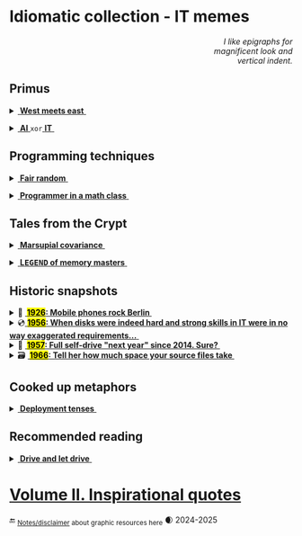 # Idiomatic collection - IT memes

<div dir="rtl"><i>I like epigraphs for<br/>magnificent look and<br>.vertical indent</i></div>

## Primus

<details><summary><ins>&nbsp;<b>West meets east</b>&nbsp;</ins></summary>
&nbsp;
  
![Mobilis in Mobili](https://img.shields.io/badge/Mobilis-in_Mobili-blue)

[![... then IT must be a waterfall.](../../../_rsc/_img/memes/ITLearnWaterfall_horiz.png)](../../../software/)

The grains of truth in this wisdom:

* No other knowledge erodes so quickly as the IT tech stack - languages/scripts, markup, frameworks, and their IDEs, UX styles emerge, submerge, and mutate with the year's pace.<sup>:violin:</sup>
* In the orthogonal  (to time) dimension a developer can't stick to a favorite syntax and must be fluent in a wide techno spectrum.

&nbsp;&nbsp;&nbsp;&nbsp;&nbsp;&nbsp;<sup>:violin:</sup> <sub>Javascript/HTML, which one learned in 2000, remains only as kernel syntax. It went through numerous libs, polyfills, jQuery, and other cool tools and at the moment transformed into single-page frameworks, which rule the web dev.</sub>

**Escape?**

> Don't swim against the current. Stay in the river, become the river; and the river is already going to the sea. This is the great teaching.\
— _Rajneesh, aka Osho_ (1931-1990)

Translated east-to-west this means: find a sinecure in a big company.

\___________</details>

<details><summary><ins>&nbsp;<b>AI</b>&nbsp;</ins><code>xor</code><ins>&nbsp;<b>IT</b>&nbsp;</ins></summary>
<a name="AIxorIT"></a>&nbsp;

![Cheat GPT](https://img.shields.io/badge/Bridge-in_time-blue) ![Cheat GPT](https://img.shields.io/badge/Cheat-GPT-yellow) ![Stochastic Sam](https://img.shields.io/badge/Stochastic-🦜-white) 

[![AI: 1500s vs 2020s](../../../_rsc/_img/memes/AI_medieval_now-spot_the_diff.jpg)](../essays/README+/AI-2020s.md)

<sub>Answer: Homunculus shows the middle finger on the left hand.</sub>

<mark><b>P.S.</b></mark> Honestly, I concocted this collage before coming on "Alchemy and AI", 1965, by [Hubert Dreyfus](../quotes/README+/contributors/README.md#Hubert-Dreyfus). 

\___________</details>

## Programming techniques

<details><summary><ins>&nbsp;<b>Fair random</b>&nbsp;</ins></summary>
&nbsp;
  
![Genius](https://img.shields.io/badge/💡-Genius-blue)

<picture><img alt="Guaranteed random by fair dice roll" src="../../../_rsc/_img/memes/IT-meme.random-number.png" /></picture><br/><br/>

And ... the twist! It was a real random number, while algorithms generate only pseudo-random ones.

As the extraordinary [John von&nbsp;Neumann](../quotes/README+/contributors/README.md#John-von-Neumann) stressed:

> Anyone who considers arithmetical methods of producing random digits is, of course, in a state of sin.

\___________</details>

<details><summary><ins>&nbsp;<b>Programmer in a math class</b>&nbsp;</ins></summary>
&nbsp;

![IT meets math](https://img.shields.io/badge/CTRL+F-X-blue) ![IT meets math](https://img.shields.io/badge/IT_meets-math-yellow)

<picture><img alt="Here is X. Calm down Pythagoras" src="../../../_rsc/_img/memes/PythagoreanTheorem_findX.jpg" /></picture><br/><br/>

Justified: abilities in exact sciences are no longer a prerequisite for applied programming. 
It's normal to neglect a triage algorithm implementation (that a platform provides) rather than to write one's own or even comprehend/differentiate one.

\___________</details>

## Tales from the Crypt

<details><summary><ins>&nbsp;<b>Marsupial covariance</b>&nbsp;</ins></summary>
&nbsp;

![DRY principle](https://img.shields.io/badge/clean_code-Oz-cyan)  ![clean code](https://img.shields.io/badge/DRY-🇦🇺-yellow) ![fact check](https://img.shields.io/badge/Fact❓-Check❗-green)  

<table>
  <tr>
    <td width="50%">
      <a href="https://www.snopes.com/fact-check/shoot-me-kangaroo-down-sport/"><b>&nbsp;🦘Object-oriented kangaroos 🇦🇺&nbsp;</b></a>
    </td>
    <td><samp>Just for illustration</samp></td>
  </tr><tr valign="top">
    <td>
      <a href="../../../_rsc/_backup/ref/Marsupial/">downloaded safe-copy</a> <br />if the URL above doesn't work
    </td>
    <td>
      <a href="../../../_rsc/_img/photo/misc/2024.AU-KangarooClearsFence(Nathan Xuebsy).jpg">
        <img src="../../../_rsc/_img/photo/misc/2024.AU-KangarooClearsFence(Nathan Xuebsy)_thumb250px.jpg" 
          alt="&nbsp;a flying kangaroo" title="&nbsp;A kangaroo clears a fence in Beveridge, 37 km north of Melbourne's CBD&#013;&#010;&nbsp;(snapshot by Nathan Xuebsy, 2024)"></a>
    </td>
  </tr>
</table>

\___________</details>

<details><summary><ins>&nbsp;<b>L<samp>EGEND</samp> of memory masters</b>&nbsp;</ins></summary>
&nbsp;

<table><tr valign="top"><td width="50%"><picture><img src="../../../_rsc/_img/snap/1978.BornInvincible.jpg" alt="&nbsp;Kung Fu masters from Born Invincible, 1978" /></picture></td><td>
  <p>I heard it from a <code>C++</code>-gifted colleague when we discussed <samp>DOOM</samp> battles. He told me a story of old gaming masters of times when there were no video consoles or they were primitive.</p>
  <p>So the story goes that computer scientists used the available nighttime to combat computer resources with all possible and impossible hacks. The winner occupied the whole memory of the opponent's machine.</p>
</td></tr></table>

<div align="right"><sub>Image credit: screengrab from imdb.com. Fei Lung and Carter Wong in <i>Born Invincible</i>, 1978</sub></div>

\___________</details>

## Historic snapshots

<details><summary>📱 <b><ins>&nbsp;<mark>1926</mark>: Mobile phones rock Berlin&nbsp;</ins></b></summary>
&nbsp;

<picture><img alt="&nbsp;&nbsp;Berlin, drahtlose Telephonie" src="../../../_rsc/_img/snap/media/1926.Simplicissimus-KarlArnold_drahtloseTelefonie.jpg" 
 title="&nbsp;Colored to highlight the devices (original: black&white)" /></picture>
<div dir="rtl">,<b><i>Berlin Drahtlose Telephonie</i></b> <kbd><b>DE</b>&thinsp;->&thinsp;<b>EN</b></kbd> Berlin wireless telephony<br />
<b><i>Bier Ausable zur Zeit Cafe Friedrich-Behrenstraße .&thinsp;.&thinsp;. gut &mdash; bon &mdash; gemacht &mdash; comme sofort</i></b><br />
<i>a fellow shares the location of cafe</i>] .&thinsp;.&thinsp;. good, <i>bon</i>, agreed, &mdash; be there in a moment] <kbd><b>DE</b>&thinsp;->&thinsp;<b>EN</b></kbd>
</div><br />

The caricature may look sloppy, but the vision of its author Karl Arnold impresses: [Simplicissimus](http://www.simplicissimus.info/uploads/tx_lombkswjournaldb/pdf/1/31/31_38.pdf#page=2), 1926 (the Roaring Twenties).

</details>

<details><summary>💿<ins>&nbsp;<b><mark>1956</mark>: When disks were indeed hard and strong skills in IT were in no way exaggerated requirements...</b>&nbsp;</ins></summary>
&nbsp;

<picture><img alt="&nbsp;&nbsp;The year 1956: loading an IBM disk to rent" src="../../../_rsc/_img/photo/hist/IBM350_1956.jpg" /></picture><br/><br/>

</details>

<details><summary>🚗 <b><ins>&nbsp;<mark>1957</mark>: Full self-drive "next year" since 2014. Sure?&nbsp;</ins></b></summary>
&nbsp;

<picture><img alt="&nbsp;&nbsp;LIFE Magazine in 1957 predicts both e-cars and FSD" src="../../../_rsc/_img/snap/media/1957.02.25_LIFE_Page8_FSD.jpg" /></picture><br/>

> ELECTRICITY MAY BE THE DRIVER. One day your car may speed along an electric highway, its speed and steering automatically controlled by electronic devices embedded in the road.\
_LIFE Magazine, 25 Feb 1957, Page&nbsp;8 (Available on Google Books)_

</details>

<details><summary>🗃️ <b><ins>&nbsp;<mark>1966</mark>: Tell her how much space your source files take&nbsp;</ins></b></summary>
&nbsp;

<picture><img alt="&nbsp;Pile of punchards in 1966" src="../../../_rsc/_img/photo/hist/1966.punch_cards-stack.jpg" /></picture><br/>

A stack of punch cards for a casual program. I'm proud to have a [little experience](../essays/README+/punchcard.md) of dealing with them

</details>

## Cooked up metaphors

<details><summary><ins>&nbsp;<b>Deployment tenses</b>&nbsp;</ins></summary>

🚧🐝🚧 ... WORK in PROGRESS ... 🚧🐝🚧

<table>
  <tr>
    <td>PAST was PERFECT</td>
  </tr>
  <tr>
     <td><picture><img src="../../../_rsc/_img/af/convent.jpg" alt="&nbsp;&nbsp;&nbsp;Monks, Medieval convent" 
        alt="&nbsp;&nbsp;&nbsp;Image of convent" title="It worked on my ..." width="200" /></picture></td>
    <td><picture><img src="../../../_rsc/_img/photo/hist/1966.punch_cards-stack.jpg" alt="&nbsp;&nbsp;punchcard stack" title="Pucnhcards ..." width="200" /></picture></td>
    <td><picture><img alt="&nbsp;&nbsp;&nbsp;Personal Computer" width="200" /></picture></td>
    <td><picture><img alt="&nbsp;&nbsp;&nbsp;Image of cloud" width="200" /></picture></td>
    <td><picture><img src="../../../_rsc/_img/symbols/phys/MIT-qubit_500px.jpg"
        alt="&nbsp;&nbsp;&nbsp;Imagine a qubit" width="200" title=" Image credit: MIT, Awschalom Group, D. Laorenza"  /></picture></td>
  </tr>
  <tr>
    <td>It worked in my convent</td>
    <td>It worked on my floor</td>
    <td><b>It worked on my PC</b></td>
    <td>It's working in my cloud</td>
    <td>It will work on my qubits</td>
  </tr>

VOAYGER

 1 / 0 COMMAND !

</table>

\___________</details>

## Recommended reading 

<details><summary><ins>&nbsp;<b>Drive and let drive</b>&nbsp;</ins></summary>
&nbsp;

🚧 COMING...NEXT

\___________</details>

# [**Volume&nbsp;II. Inspirational quotes**](../quotes/README+/inspirational.md) 

🔚 <sub>[Notes/disclaimer](../../../_rsc) about graphic resources here</sub> 🌒 2024-2025
